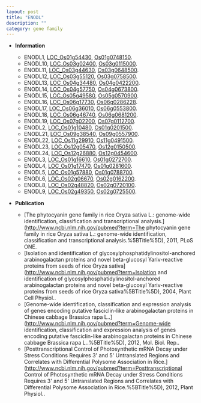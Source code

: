 ```yaml
---
layout: post
title: "ENODL"
description: ""
category: gene family
---
```


* **Information**  
    + ENODL1, [LOC_Os01g54430](http://rice.plantbiology.msu.edu/cgi-bin/ORF_infopage.cgi?orf=LOC_Os01g54430), [Os01g0748150](http://rapdb.dna.affrc.go.jp/viewer/gbrowse_details/irgsp1?name=Os01g0748150).
    + ENODL10, [LOC_Os03g02400](http://rice.plantbiology.msu.edu/cgi-bin/ORF_infopage.cgi?orf=LOC_Os03g02400), [Os03g0115000](http://rapdb.dna.affrc.go.jp/viewer/gbrowse_details/irgsp1?name=Os03g0115000).
    + ENODL11, [LOC_Os03g44630](http://rice.plantbiology.msu.edu/cgi-bin/ORF_infopage.cgi?orf=LOC_Os03g44630), [Os03g0648500](http://rapdb.dna.affrc.go.jp/viewer/gbrowse_details/irgsp1?name=Os03g0648500).
    + ENODL12, [LOC_Os03g55120](http://rice.plantbiology.msu.edu/cgi-bin/ORF_infopage.cgi?orf=LOC_Os03g55120), [Os03g0758500](http://rapdb.dna.affrc.go.jp/viewer/gbrowse_details/irgsp1?name=Os03g0758500).
    + ENODL13, [LOC_Os04g34480](http://rice.plantbiology.msu.edu/cgi-bin/ORF_infopage.cgi?orf=LOC_Os04g34480), [Os04g0422200](http://rapdb.dna.affrc.go.jp/viewer/gbrowse_details/irgsp1?name=Os04g0422200).
    + ENODL14, [LOC_Os04g57750](http://rice.plantbiology.msu.edu/cgi-bin/ORF_infopage.cgi?orf=LOC_Os04g57750), [Os04g0673800](http://rapdb.dna.affrc.go.jp/viewer/gbrowse_details/irgsp1?name=Os04g0673800).
    + ENODL15, [LOC_Os05g49580](http://rice.plantbiology.msu.edu/cgi-bin/ORF_infopage.cgi?orf=LOC_Os05g49580), [Os05g0570900](http://rapdb.dna.affrc.go.jp/viewer/gbrowse_details/irgsp1?name=Os05g0570900).
    + ENODL16, [LOC_Os06g17730](http://rice.plantbiology.msu.edu/cgi-bin/ORF_infopage.cgi?orf=LOC_Os06g17730), [Os06g0286228](http://rapdb.dna.affrc.go.jp/viewer/gbrowse_details/irgsp1?name=Os06g0286228).
    + ENODL17, [LOC_Os06g36010](http://rice.plantbiology.msu.edu/cgi-bin/ORF_infopage.cgi?orf=LOC_Os06g36010), [Os06g0553800](http://rapdb.dna.affrc.go.jp/viewer/gbrowse_details/irgsp1?name=Os06g0553800).
    + ENODL18, [LOC_Os06g46740](http://rice.plantbiology.msu.edu/cgi-bin/ORF_infopage.cgi?orf=LOC_Os06g46740), [Os06g0681200](http://rapdb.dna.affrc.go.jp/viewer/gbrowse_details/irgsp1?name=Os06g0681200).
    + ENODL19, [LOC_Os07g02200](http://rice.plantbiology.msu.edu/cgi-bin/ORF_infopage.cgi?orf=LOC_Os07g02200), [Os07g0112700](http://rapdb.dna.affrc.go.jp/viewer/gbrowse_details/irgsp1?name=Os07g0112700).
    + ENODL2, [LOC_Os01g10480](http://rice.plantbiology.msu.edu/cgi-bin/ORF_infopage.cgi?orf=LOC_Os01g10480), [Os01g0201500](http://rapdb.dna.affrc.go.jp/viewer/gbrowse_details/irgsp1?name=Os01g0201500).
    + ENODL21, [LOC_Os09g38540](http://rice.plantbiology.msu.edu/cgi-bin/ORF_infopage.cgi?orf=LOC_Os09g38540), [Os09g0557900](http://rapdb.dna.affrc.go.jp/viewer/gbrowse_details/irgsp1?name=Os09g0557900).
    + ENODL22, [LOC_Os11g29910](http://rice.plantbiology.msu.edu/cgi-bin/ORF_infopage.cgi?orf=LOC_Os11g29910), [Os11g0491500](http://rapdb.dna.affrc.go.jp/viewer/gbrowse_details/irgsp1?name=Os11g0491500).
    + ENODL23, [LOC_Os12g05470](http://rice.plantbiology.msu.edu/cgi-bin/ORF_infopage.cgi?orf=LOC_Os12g05470), [Os12g0150500](http://rapdb.dna.affrc.go.jp/viewer/gbrowse_details/irgsp1?name=Os12g0150500).
    + ENODL24, [LOC_Os12g26880](http://rice.plantbiology.msu.edu/cgi-bin/ORF_infopage.cgi?orf=LOC_Os12g26880), [Os12g0454600](http://rapdb.dna.affrc.go.jp/viewer/gbrowse_details/irgsp1?name=Os12g0454600).
    + ENODL3, [LOC_Os01g16610](http://rice.plantbiology.msu.edu/cgi-bin/ORF_infopage.cgi?orf=LOC_Os01g16610), [Os01g0272700](http://rapdb.dna.affrc.go.jp/viewer/gbrowse_details/irgsp1?name=Os01g0272700).
    + ENODL4, [LOC_Os01g17470](http://rice.plantbiology.msu.edu/cgi-bin/ORF_infopage.cgi?orf=LOC_Os01g17470), [Os01g0281600](http://rapdb.dna.affrc.go.jp/viewer/gbrowse_details/irgsp1?name=Os01g0281600).
    + ENODL5, [LOC_Os01g57880](http://rice.plantbiology.msu.edu/cgi-bin/ORF_infopage.cgi?orf=LOC_Os01g57880), [Os01g0788700](http://rapdb.dna.affrc.go.jp/viewer/gbrowse_details/irgsp1?name=Os01g0788700).
    + ENODL6, [LOC_Os02g06670](http://rice.plantbiology.msu.edu/cgi-bin/ORF_infopage.cgi?orf=LOC_Os02g06670), [Os02g0162200](http://rapdb.dna.affrc.go.jp/viewer/gbrowse_details/irgsp1?name=Os02g0162200).
    + ENODL8, [LOC_Os02g48820](http://rice.plantbiology.msu.edu/cgi-bin/ORF_infopage.cgi?orf=LOC_Os02g48820), [Os02g0720100](http://rapdb.dna.affrc.go.jp/viewer/gbrowse_details/irgsp1?name=Os02g0720100).
    + ENODL9, [LOC_Os02g49350](http://rice.plantbiology.msu.edu/cgi-bin/ORF_infopage.cgi?orf=LOC_Os02g49350), [Os02g0725500](http://rapdb.dna.affrc.go.jp/viewer/gbrowse_details/irgsp1?name=Os02g0725500).

* **Publication**  
    + [The phytocyanin gene family in rice Oryza sativa L.: genome-wide identification, classification and transcriptional analysis.](http://www.ncbi.nlm.nih.gov/pubmed?term=The phytocyanin gene family in rice Oryza sativa L.: genome-wide identification, classification and transcriptional analysis.%5BTitle%5D), 2011, PLoS ONE.
    + [Isolation and identification of glycosylphosphatidylinositol-anchored arabinogalactan proteins and novel beta-glucosyl Yariv-reactive proteins from seeds of rice Oryza sativa](http://www.ncbi.nlm.nih.gov/pubmed?term=Isolation and identification of glycosylphosphatidylinositol-anchored arabinogalactan proteins and novel beta-glucosyl Yariv-reactive proteins from seeds of rice Oryza sativa%5BTitle%5D), 2004, Plant Cell Physiol..
    + [Genome-wide identification, classification and expression analysis of genes encoding putative fasciclin-like arabinogalactan proteins in Chinese cabbage Brassica rapa L..](http://www.ncbi.nlm.nih.gov/pubmed?term=Genome-wide identification, classification and expression analysis of genes encoding putative fasciclin-like arabinogalactan proteins in Chinese cabbage Brassica rapa L..%5BTitle%5D), 2012, Mol. Biol. Rep..
    + [Posttranscriptional Control of Photosynthetic mRNA Decay under Stress Conditions Requires 3' and 5' Untranslated Regions and Correlates with Differential Polysome Association in Rice.](http://www.ncbi.nlm.nih.gov/pubmed?term=Posttranscriptional Control of Photosynthetic mRNA Decay under Stress Conditions Requires 3' and 5' Untranslated Regions and Correlates with Differential Polysome Association in Rice.%5BTitle%5D), 2012, Plant Physiol..


